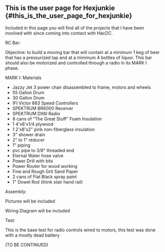 ## This is the user page for Hexjunkie {#this_is_the_user_page_for_hexjunkie}

Included in this page you will find all of the projects that I have been
involved with since coming into contact with HacDC.

RC Bar:

Objective: to build a moving bar that will contain at a minimum 1 keg of
beer that has a pressurized tap and at a minimum 4 bottles of liquor.
This bar should also be motorized and controlled through a radio in its
MARK I phase.

MARK I: Materials

-   Jazzy Jet 3 power chair disassembled to frame, motors and wheels
-   55 Gallon Drum
-   30 Gallon Drum
-   IFI Victor 883 Speed Controllers
-   SPEKTRUM BR6000 Receiver
-   SPEKTRUM DX6I Radio
-   8 cans of "The Great Stuff" Foam Insulation
-   1 4'x8'x1/4 plywood
-   1 2'x8'x2" pink non-fiberglass insulation
-   3" shower drain
-   2" to 1" reducer
-   1" piping
-   pvc pipe to 3/8" threaded end
-   Eternal Water hose valve
-   Power Drill with bits
-   Power Router for wood working
-   Fine and Rough Grit Sand Paper
-   2 cans of Flat Black spray paint
-   1" Dowel Rod (think stair hand rail)

Assembly:

Pictures will be included

Wiring Diagram will be included

Test:

This is the base test for radio controls wired to motors, this test was
done with a mostly dead battery

(TO BE CONTINUED)
